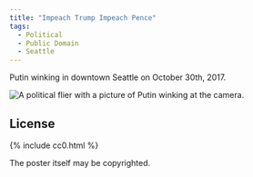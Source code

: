 ```yaml
---
title: "Impeach Trump Impeach Pence"
tags:
  - Political
  - Public Domain
  - Seattle
---
```


Putin winking in downtown Seattle on October 30th, 2017.

![A political flier with a picture of Putin winking at the camera.](/assets/images/2017/2017-10-30-impeach-trump-impeach-pence-smaller.jpg)

## License

{% include cc0.html %}

The poster itself may be copyrighted.